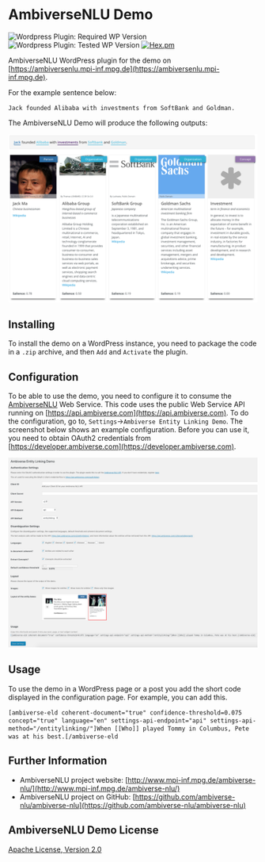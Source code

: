 # AmbiverseNLU Demo

![Wordpress Plugin: Required WP Version](https://img.shields.io/wordpress/plugin/wp-version/bbpress.svg)
![Wordpress Plugin: Tested WP Version](https://img.shields.io/wordpress/plugin/tested/bbpress.svg)
[![Hex.pm](https://img.shields.io/hexpm/l/plug.svg)](https://www.apache.org/licenses/LICENSE-2.0.html)

AmbiverseNLU WordPress plugin for the demo on [https://ambiversenlu.mpi-inf.mpg.de](https://ambiversenlu.mpi-inf.mpg.de). 

For the example sentence below:

```
Jack founded Alibaba with investments from SoftBank and Goldman.
```

The AmbiverseNLU Demo will produce the following outputs:

[![AmbiverseNLU Demo](images/demo.png "AmbiverseNLU Demo")](http://ambiversenlu.mpi-inf.mpg.de)

## Installing

To install the demo on a WordPress instance, you need to package the code in a `.zip` archive, and then `Add` and `Activate` the plugin.

## Configuration

To be able to use the demo, you need to configure it to consume the [AmbiverseNLU](https://github.com/ambiverse-nlu/ambiverse-nlu) Web Service.
This code uses the public Web Service API running on [https://api.ambiverse.com](https://api.ambiverse.com). 
To do the configuration, go to, `Settings`->`Ambiverse Entity Linking Demo`. The screenshot below shows an example configuration. 
Before you can use it, you need to obtain OAuth2 credentials from [https://developer.ambiverse.com](https://developer.ambiverse.com).

![AmbiverseNLU Demo Configuration](images/demo-config.png "AmbiverseNLU Demo Config")

## Usage

To use the demo in a WordPress page or a post you add the short code displayed in the configuration page. For example, you can add this.

~~~~~
[ambiverse-eld coherent-document="true" confidence-threshold=0.075 concept="true" language="en" settings-api-endpoint="api" settings-api-method="/entitylinking/"]When [[Who]] played Tommy in Columbus, Pete was at his best.[/ambiverse-eld
~~~~~

## Further Information

* AmbiverseNLU project website: [http://www.mpi-inf.mpg.de/ambiverse-nlu/](http://www.mpi-inf.mpg.de/ambiverse-nlu/)
* AmbiverseNLU project on GitHub: [https://github.com/ambiverse-nlu/ambiverse-nlu](https://github.com/ambiverse-nlu/ambiverse-nlu)

## AmbiverseNLU Demo License

[Apache License, Version 2.0](https://www.apache.org/licenses/LICENSE-2.0.html)